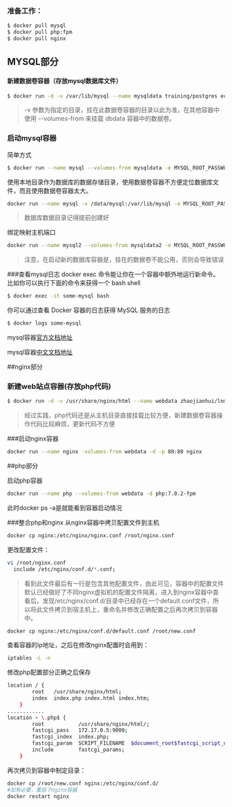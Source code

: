 ### 准备工作：
```sh
$ docker pull mysql
$ docker pull php:fpm
$ docker pull nginx
```

## MYSQL部分
#### 新建数据卷容器（存放mysql数据库文件）
```sh
$ docker run -d -v /var/lib/mysql --name mysqldata training/postgres echo Data-only container for postgres
```
> -v 参数为指定的目录，挂在此数据卷容器的目录以此为准，在其他容器中使用 --volumes-from 来挂载 dbdata 容器中的数据卷。

### 启动mysql容器

简单方式
```sh
$ docker run --name mysql --volumes-from mysqldata -e MYSQL_ROOT_PASSWORD=123456 -d mysql
```

使用本地目录作为数据库的数据存储目录，使用数据卷容器不方便定位数据库文件，而且使用数据卷容器太大。
```sh
docker run --name mysql -v /data/mysql:/var/lib/mysql -e MYSQL_ROOT_PASSWORD=123456 -d mysql
```
> 数据库数据目录记得提前创建好

绑定映射主机端口
```sh
docker run --name mysql2 --volumes-from mysqldata2 -e MYSQL_ROOT_PASSWORD=123456 -p 127.0.0.1:3306:3306 -d mysql
```
> 注意，在启动新的数据库容器是，挂在的数据卷不能公用，否则会导致错误

###查看mysql日志
docker exec 命令能让你在一个容器中额外地运行新命令。比如你可以执行下面的命令来获得一个 bash shell

```sh
$ docker exec -it some-mysql bash
```

你可以通过查看 Docker 容器的日志获得 MySQL 服务的日志

```sh
$ docker logs some-mysql
```

mysql容器[官方文档地址](https://hub.docker.com/_/mysql/)

mysql容器[中文文档地址](https://github.com/DaoCloud/library-image/tree/master/mysql)

##nginx部分


### 新建web站点容器(存放php代码)

```sh
$ docker run -d -v /usr/share/nginx/html --name webdata zhaojianhui/lnmp echo Data-only container for postgres
```

> 经过实践，php代码还是从主机目录直接挂载比较方便，新建数据卷容器操作代码比较麻烦，更新代码不方便

###启动nginx容器
```sh
docker run --name nginx -volumes-from webdata -d -p 80:80 nginx
```


##php部分

启动php容器
```sh
docker run --name php --volumes-from webdata -d php:7.0.2-fpm
```
此时docker ps -a是就能看到容器启动情况

###整合php和nginx
从nginx容器中拷贝配置文件到主机
```sh
docker cp nginx:/etc/nginx/nginx.conf /root/nginx.conf
```
更改配置文件：
```sh
vi /root/nginx.conf
  include /etc/nginx/conf.d/*.conf;
```
> 看到此文件最后有一行是包含其他配置文件，由此可见，容器中的配置文件默认已经做好了不同nginx虚拟机的配置文件隔离，进入到nginx容器中查看后，发现/etc/nginx/conf.d/目录中已经存在一个default.conf文件，所以将此文件拷贝到宿主机上，重命名并修改正确配置之后再次拷贝到容器中。

```sh
docker cp nginx:/etc/nginx/conf.d/default.conf /root/new.conf
```
查看容器的ip地址，之后在修改nginx配置时会用到：
```sh
iptables -L -n
```

修改php配置部分正确之后保存

```sh
location / {
        root   /usr/share/nginx/html;
        index  index.php index.html index.htm;
    }
............
location ~ \.php$ {
        root           /usr/share/nginx/html/;
        fastcgi_pass   172.17.0.5:9000;
        fastcgi_index  index.php;
        fastcgi_param  SCRIPT_FILENAME  $document_root$fastcgi_script_name;
        include        fastcgi_params;
    }
```

再次拷贝到容器中制定目录：

```sh
docker cp /root/new.conf nginx:/etc/nginx/conf.d/
#如有必要，重启下nginx容器
docker restart nginx
```

